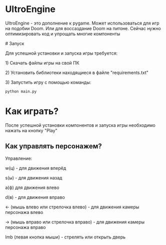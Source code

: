 # UltroEngine
<p> UltroEngine - это дополнение к pygame. Может использоваться для игр на подобии Doom. Или для воссаздание Doom на питоне. Сейчас нужно оптимизировать код и упрощать многие компоненты</p>
# Запуск

<p>Для успешной установки и запуска игры требуется:</p>
<p>1) Cкачать файлы игры на свой ПК</p>
<p>2) Установить библиотеки находящиеся в файле "requirements.txt"</p>
<p>3) Запустить игру с помощью команды:</p>
<code>python main.py</code>

# Как играть?
<p>После успешной установки компонентов и запуска игры необходимо нажать на кнопку  "Play"</p>
<h2>Как управлять персонажем?</h2>
<p>Управление:</p>
<p>w(ц) - для движения вперёд</p>
<p>s(ы) - для движения назад</p>
<p>a(ф) для движения влево</p>
<p>d(в) - для движения вправо</p>

<p><- (мышь влево или стрелочка влево) - для движения камеры персонажа влево</p>
<p>-> (мышь вправо или стрелочка вправо) - для движения камеры персонажа вправо</p>
<p>lmb (левая кнопка мыши) - стрелять или открыть дверь</p>
